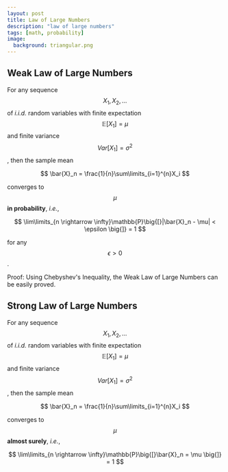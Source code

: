 ```yaml
---
layout: post
title: Law of Large Numbers
description: "law of large numbers"
tags: [math, probability]
image:
  background: triangular.png
---
```


## Weak Law of Large Numbers

For any sequence $$X_1, X_2, ...$$ of _i.i.d._ random variables with finite expectation $$\mathbb{E}[X_1] = \mu$$ and finite variance $$Var[X_1] = \sigma^2$$, then the sample mean

$$
\bar{X}_n = \frac{1}{n}\sum\limits_{i=1}^{n}X_i
$$

converges to $$\mu$$ **in probability**, _i.e._, 

$$
\lim\limits_{n \rightarrow \infty}\mathbb{P}\big{[}|\bar{X}_n - \mu| < \epsilon \big{]} = 1
$$

for any $$\epsilon > 0$$.


Proof: Using Chebyshev's Inequality, the Weak Law of Large Numbers can be easily proved.

## Strong Law of Large Numbers

For any sequence $$X_1, X_2, ...$$ of _i.i.d._ random variables with finite expectation $$\mathbb{E}[X_1] = \mu$$ and finite variance $$Var[X_1] = \sigma^2$$, then the sample mean

$$
\bar{X}_n = \frac{1}{n}\sum\limits_{i=1}^{n}X_i
$$

converges to $$\mu$$ **almost surely**, _i.e._,

$$
\lim\limits_{n \rightarrow \infty}\mathbb{P}\big{[}\bar{X}_n = \mu \big{]} = 1
$$



        

